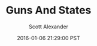 ---
layout: podcast
title: "Guns And States"
author: Scott Alexander
description: https://slatestarcodex.com/2016/01/06/guns-and-states/
date: 2016-01-06 21:29:00 PST
length: 6265827
duration: 1566
guid: guns-and-states
---